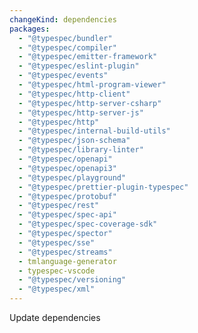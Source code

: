 ```yaml
---
changeKind: dependencies
packages:
  - "@typespec/bundler"
  - "@typespec/compiler"
  - "@typespec/emitter-framework"
  - "@typespec/eslint-plugin"
  - "@typespec/events"
  - "@typespec/html-program-viewer"
  - "@typespec/http-client"
  - "@typespec/http-server-csharp"
  - "@typespec/http-server-js"
  - "@typespec/http"
  - "@typespec/internal-build-utils"
  - "@typespec/json-schema"
  - "@typespec/library-linter"
  - "@typespec/openapi"
  - "@typespec/openapi3"
  - "@typespec/playground"
  - "@typespec/prettier-plugin-typespec"
  - "@typespec/protobuf"
  - "@typespec/rest"
  - "@typespec/spec-api"
  - "@typespec/spec-coverage-sdk"
  - "@typespec/spector"
  - "@typespec/sse"
  - "@typespec/streams"
  - tmlanguage-generator
  - typespec-vscode
  - "@typespec/versioning"
  - "@typespec/xml"
---
```


Update dependencies